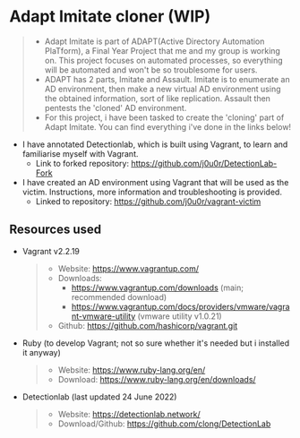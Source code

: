 # Adapt Imitate cloner (WIP)
> - Adapt Imitate is part of ADAPT(Active Directory Automation PlaTform), a Final Year Project that me and my group is working on. This project focuses on automated processes, so everything will be automated and won't be so troublesome for users.
> - ADAPT has 2 parts, Imitate and Assault. Imitate is to enumerate an AD environment, then make a new virtual AD environment using the obtained information, sort of like replication. Assault then pentests the 'cloned' AD environment.
> - For this project, i have been tasked to create the 'cloning' part of Adapt Imitate. You can find everything i've done in the links below!  
- I have annotated Detectionlab, which is built using Vagrant, to learn and familiarise myself with Vagrant.
  - Link to forked repository: https://github.com/j0u0r/DetectionLab-Fork
- I have created an AD environment using Vagrant that will be used as the victim. Instructions, more information and troubleshooting is provided.
  - Linked to repository: https://github.com/j0u0r/vagrant-victim
## Resources used
- Vagrant v2.2.19
  > - Website: https://www.vagrantup.com/
  > - Downloads:
  >    - https://www.vagrantup.com/downloads (main; recommended download)
  >    - https://www.vagrantup.com/docs/providers/vmware/vagrant-vmware-utility (vmware utility v1.0.21)
  > - Github: https://github.com/hashicorp/vagrant.git
- Ruby (to develop Vagrant; not so sure whether it's needed but i installed it anyway)
  >  - Website: https://www.ruby-lang.org/en/
  >  - Download: https://www.ruby-lang.org/en/downloads/
- Detectionlab (last updated 24 June 2022)
  >  - Website: https://detectionlab.network/
  >  - Download/Github: https://github.com/clong/DetectionLab
